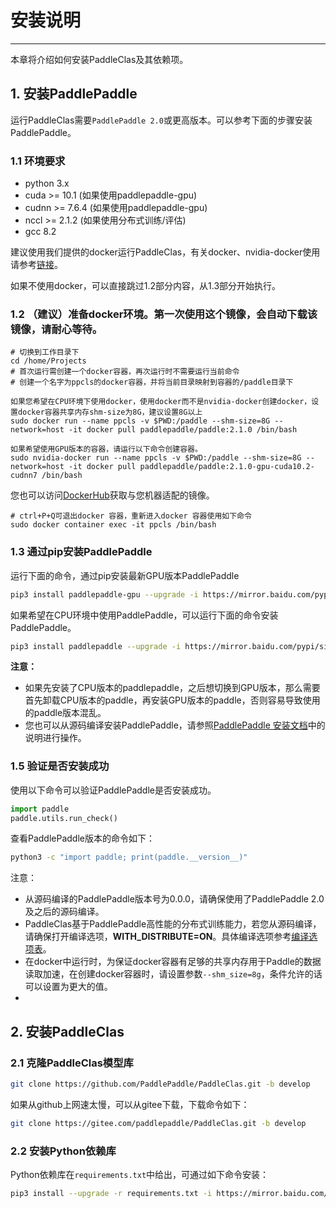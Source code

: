 # 安装说明

---
本章将介绍如何安装PaddleClas及其依赖项。


## 1. 安装PaddlePaddle

运行PaddleClas需要`PaddlePaddle 2.0`或更高版本。可以参考下面的步骤安装PaddlePaddle。

### 1.1 环境要求

- python 3.x
- cuda >= 10.1 (如果使用paddlepaddle-gpu)
- cudnn >= 7.6.4 (如果使用paddlepaddle-gpu)
- nccl >= 2.1.2 (如果使用分布式训练/评估)
- gcc 8.2

建议使用我们提供的docker运行PaddleClas，有关docker、nvidia-docker使用请参考[链接](https://www.runoob.com/docker/docker-tutorial.html/)。

如果不使用docker，可以直接跳过1.2部分内容，从1.3部分开始执行。


### 1.2 （建议）准备docker环境。第一次使用这个镜像，会自动下载该镜像，请耐心等待。

```
# 切换到工作目录下
cd /home/Projects
# 首次运行需创建一个docker容器，再次运行时不需要运行当前命令
# 创建一个名字为ppcls的docker容器，并将当前目录映射到容器的/paddle目录下

如果您希望在CPU环境下使用docker，使用docker而不是nvidia-docker创建docker，设置docker容器共享内存shm-size为8G，建议设置8G以上
sudo docker run --name ppcls -v $PWD:/paddle --shm-size=8G --network=host -it docker pull paddlepaddle/paddle:2.1.0 /bin/bash

如果希望使用GPU版本的容器，请运行以下命令创建容器。
sudo nvidia-docker run --name ppcls -v $PWD:/paddle --shm-size=8G --network=host -it docker pull paddlepaddle/paddle:2.1.0-gpu-cuda10.2-cudnn7 /bin/bash
```


您也可以访问[DockerHub](https://hub.docker.com/r/paddlepaddle/paddle/tags/)获取与您机器适配的镜像。

```
# ctrl+P+Q可退出docker 容器，重新进入docker 容器使用如下命令
sudo docker container exec -it ppcls /bin/bash
```

### 1.3 通过pip安装PaddlePaddle

运行下面的命令，通过pip安装最新GPU版本PaddlePaddle

```bash
pip3 install paddlepaddle-gpu --upgrade -i https://mirror.baidu.com/pypi/simple
```

如果希望在CPU环境中使用PaddlePaddle，可以运行下面的命令安装PaddlePaddle。

```bash
pip3 install paddlepaddle --upgrade -i https://mirror.baidu.com/pypi/simple
```

**注意：**
* 如果先安装了CPU版本的paddlepaddle，之后想切换到GPU版本，那么需要首先卸载CPU版本的paddle，再安装GPU版本的paddle，否则容易导致使用的paddle版本混乱。
* 您也可以从源码编译安装PaddlePaddle，请参照[PaddlePaddle 安装文档](http://www.paddlepaddle.org.cn/install/quick)中的说明进行操作。


### 1.5 验证是否安装成功

使用以下命令可以验证PaddlePaddle是否安装成功。

```python
import paddle
paddle.utils.run_check()
```

查看PaddlePaddle版本的命令如下：

```bash
python3 -c "import paddle; print(paddle.__version__)"
```

注意：
- 从源码编译的PaddlePaddle版本号为0.0.0，请确保使用了PaddlePaddle 2.0及之后的源码编译。
- PaddleClas基于PaddlePaddle高性能的分布式训练能力，若您从源码编译，请确保打开编译选项，**WITH_DISTRIBUTE=ON**。具体编译选项参考[编译选项表](https://www.paddlepaddle.org.cn/documentation/docs/zh/develop/install/Tables.html#id3)。
- 在docker中运行时，为保证docker容器有足够的共享内存用于Paddle的数据读取加速，在创建docker容器时，请设置参数`--shm_size=8g`，条件允许的话可以设置为更大的值。
-


## 2. 安装PaddleClas

### 2.1 克隆PaddleClas模型库

```bash
git clone https://github.com/PaddlePaddle/PaddleClas.git -b develop
```

如果从github上网速太慢，可以从gitee下载，下载命令如下：

```bash
git clone https://gitee.com/paddlepaddle/PaddleClas.git -b develop
```

### 2.2 安装Python依赖库

Python依赖库在`requirements.txt`中给出，可通过如下命令安装：

```bash
pip3 install --upgrade -r requirements.txt -i https://mirror.baidu.com/pypi/simple
```
